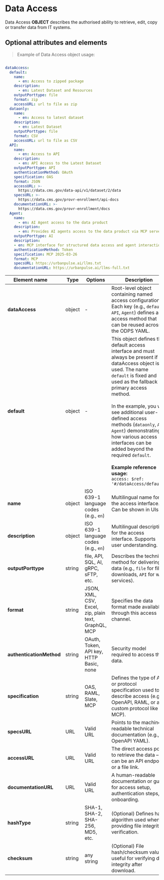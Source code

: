# Data Access

Data Access **OBJECT** describes the authorised ability to retrieve, edit, copy or transfer data from IT systems.

## Optional attributes and elements

> Example of Data Access object usage:

```yml

dataAccess:
  default:
    name:
      - en: Access to zipped package
    description: 
      - en: Latest Dataset and Resources
    outputPorttype: file
    format: zip
    accessURL: url to file as zip
  dataonly:
    name:
      - en: Access to latest dataset
    description: 
      - en: Latest Dataset
    outputPorttype: file
    format: CSV
    accessURL: url to file as CSV
  API:
    name:
      - en: Access to API
    description: 
      - en: API Access to the Latest Dataset
    outputPorttype: API
    authenticationMethod: OAuth
    specification: OAS
    format: JSON
    accessURL: >-
      https://data.cms.gov/data-api/v1/dataset/2/data
    specsURL: >-
      https://data.cms.gov/provr-enrollment/api-docs
    documentationURL: >- 
      https://data.cms.gov/provr-enrollment/docs
  Agent: 
    name:
      - en: AI Agent access to the data product
    description: 
      - en: Provides AI agents access to the data product via MCP server. 
    outputPorttype: AI
    description: 
    - en: MCP interface for structured data access and agent interaction.
    authenticationMethod: Token
    specification: MCP 2025-03-26
    format: MCP
    specsURL: https://urbanpulse.ai/llms.txt
    documentationURL: https://urbanpulse.ai/llms-full.txt
```
| <div style="width:150px">Element name</div>   | Type  | Options  | Description  |
|---|---|---|---|
| **dataAccess** | object | - | Root-level object containing named access configurations. Each key (e.g., `default`, `API`, `Agent`) defines an access method that can be reused across the ODPS YAML. |
| **default** | object | - | This object defines the default access interface and must always be present if dataAccess object is used. The name `default` is fixed and used as the fallback or primary access method. <br/><br/> In the example, you will see additional user-defined access methods (`dataonly`, `API`, `Agent`) demonstrating how various access interfaces can be added beyond the required `default`. <br/><br/> **Example reference usage:** <br/> `access: $ref: '#/dataAccess/default'`|
| **name** | object | ISO 639-1 language codes (e.g., `en`) | Multilingual name for the access interface. Can be shown in UIs. |
| **description** | object | ISO 639-1 language codes (e.g., `en`) | Multilingual description for the access interface. Supports user understanding. |
| **outputPorttype** | string | file, API, SQL, AI, gRPC, sFTP, etc. | Describes the technical method for delivering data (e.g., `file` for file downloads, `API` for web services). |
| **format** | string | JSON, XML, CSV, Excel, zip, plain text, GraphQL, MCP | Specifies the data format made available through this access channel. |
| **authenticationMethod** | string | OAuth, Token, API key, HTTP Basic, none | Security model required to access the data. |
| **specification** | string | OAS, RAML, Slate, MCP | Defines the type of API or protocol specification used to describe access (e.g., OpenAPI, RAML, or a custom protocol like MCP). |
| **specsURL** | URL | Valid URL | Points to the machine-readable technical documentation (e.g., OpenAPI YAML). |
| **accessURL** | URL | Valid URL | The direct access point to retrieve the data – can be an API endpoint or a file link. |
| **documentationURL** | URL | Valid URL | A human-readable documentation or guide for access setup, authentication steps, or onboarding. |
| **hashType** | string | SHA-1, SHA-2, SHA-256, MD5, etc. | (Optional) Defines hash algorithm used when providing file integrity verification. |
| **checksum** | string | any string | (Optional) File hash/checksum value, useful for verifying data integrity after download. |